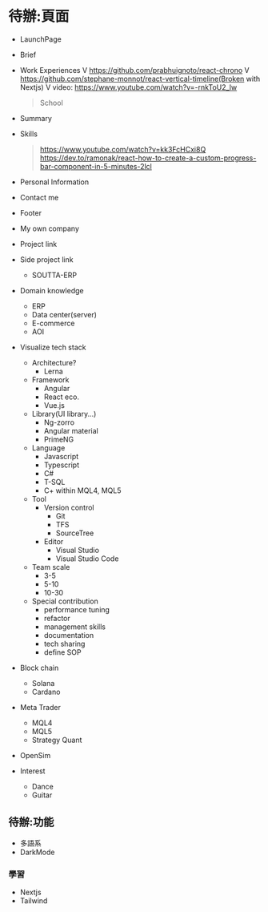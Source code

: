 # 待辦:頁面

- LaunchPage
- Brief
- Work Experiences
  V <https://github.com/prabhuignoto/react-chrono>
  V <https://github.com/stephane-monnot/react-vertical-timeline(Broken> with Nextjs)
    V video: <https://www.youtube.com/watch?v=-rnkToU2_lw>
  > School
- Summary
- Skills
  > https://www.youtube.com/watch?v=kk3FcHCxi8Q
  > https://dev.to/ramonak/react-how-to-create-a-custom-progress-bar-component-in-5-minutes-2lcl
- Personal Information
- Contact me
- Footer

- My own company
- Project link
- Side project link
  - SOUTTA-ERP

- Domain knowledge
  - ERP
  - Data center(server)
  - E-commerce
  - AOI
- Visualize tech stack
  - Architecture?
    - Lerna
  - Framework
    - Angular
    - React eco.
    - Vue.js
  - Library(UI library...)
    - Ng-zorro
    - Angular material
    - PrimeNG
  - Language
    - Javascript
    - Typescript
    - C#
    - T-SQL
    - C+ within MQL4, MQL5
  - Tool
    - Version control
      - Git
      - TFS
      - SourceTree
    - Editor
      - Visual Studio
      - Visual Studio Code
  - Team scale
    - 3-5
    - 5-10
    - 10-30
  - Special contribution
    - performance tuning
    - refactor
    - management skills
    - documentation
    - tech sharing
    - define SOP

- Block chain
  - Solana
  - Cardano
- Meta Trader
  - MQL4
  - MQL5
  - Strategy Quant
- OpenSim

- Interest
  - Dance
  - Guitar


## 待辦:功能
- 多語系
- DarkMode

### 學習

- Nextjs
- Tailwind
